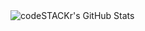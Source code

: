 <img align="left" alt="codeSTACKr's GitHub Stats" src="https://github-readme-stats-johannes7k75.vercel.app//api?username=Johannes7k75&show_icons=true&hide_border=true" />
